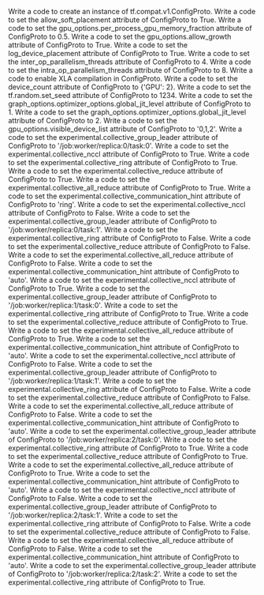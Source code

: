 Write a code to create an instance of tf.compat.v1.ConfigProto.
Write a code to set the allow_soft_placement attribute of ConfigProto to True.
Write a code to set the gpu_options.per_process_gpu_memory_fraction attribute of ConfigProto to 0.5.
Write a code to set the gpu_options.allow_growth attribute of ConfigProto to True.
Write a code to set the log_device_placement attribute of ConfigProto to True.
Write a code to set the inter_op_parallelism_threads attribute of ConfigProto to 4.
Write a code to set the intra_op_parallelism_threads attribute of ConfigProto to 8.
Write a code to enable XLA compilation in ConfigProto.
Write a code to set the device_count attribute of ConfigProto to {'GPU': 2}.
Write a code to set the tf.random.set_seed attribute of ConfigProto to 1234.
Write a code to set the graph_options.optimizer_options.global_jit_level attribute of ConfigProto to 1.
Write a code to set the graph_options.optimizer_options.global_jit_level attribute of ConfigProto to 2.
Write a code to set the gpu_options.visible_device_list attribute of ConfigProto to '0,1,2'.
Write a code to set the experimental.collective_group_leader attribute of ConfigProto to '/job:worker/replica:0/task:0'.
Write a code to set the experimental.collective_nccl attribute of ConfigProto to True.
Write a code to set the experimental.collective_ring attribute of ConfigProto to True.
Write a code to set the experimental.collective_reduce attribute of ConfigProto to True.
Write a code to set the experimental.collective_all_reduce attribute of ConfigProto to True.
Write a code to set the experimental.collective_communication_hint attribute of ConfigProto to 'ring'.
Write a code to set the experimental.collective_nccl attribute of ConfigProto to False.
Write a code to set the experimental.collective_group_leader attribute of ConfigProto to '/job:worker/replica:0/task:1'.
Write a code to set the experimental.collective_ring attribute of ConfigProto to False.
Write a code to set the experimental.collective_reduce attribute of ConfigProto to False.
Write a code to set the experimental.collective_all_reduce attribute of ConfigProto to False.
Write a code to set the experimental.collective_communication_hint attribute of ConfigProto to 'auto'.
Write a code to set the experimental.collective_nccl attribute of ConfigProto to True.
Write a code to set the experimental.collective_group_leader attribute of ConfigProto to '/job:worker/replica:1/task:0'.
Write a code to set the experimental.collective_ring attribute of ConfigProto to True.
Write a code to set the experimental.collective_reduce attribute of ConfigProto to True.
Write a code to set the experimental.collective_all_reduce attribute of ConfigProto to True.
Write a code to set the experimental.collective_communication_hint attribute of ConfigProto to 'auto'.
Write a code to set the experimental.collective_nccl attribute of ConfigProto to False.
Write a code to set the experimental.collective_group_leader attribute of ConfigProto to '/job:worker/replica:1/task:1'.
Write a code to set the experimental.collective_ring attribute of ConfigProto to False.
Write a code to set the experimental.collective_reduce attribute of ConfigProto to False.
Write a code to set the experimental.collective_all_reduce attribute of ConfigProto to False.
Write a code to set the experimental.collective_communication_hint attribute of ConfigProto to 'auto'.
Write a code to set the experimental.collective_group_leader attribute of ConfigProto to '/job:worker/replica:2/task:0'.
Write a code to set the experimental.collective_ring attribute of ConfigProto to True.
Write a code to set the experimental.collective_reduce attribute of ConfigProto to True.
Write a code to set the experimental.collective_all_reduce attribute of ConfigProto to True.
Write a code to set the experimental.collective_communication_hint attribute of ConfigProto to 'auto'.
Write a code to set the experimental.collective_nccl attribute of ConfigProto to False.
Write a code to set the experimental.collective_group_leader attribute of ConfigProto to '/job:worker/replica:2/task:1'.
Write a code to set the experimental.collective_ring attribute of ConfigProto to False.
Write a code to set the experimental.collective_reduce attribute of ConfigProto to False.
Write a code to set the experimental.collective_all_reduce attribute of ConfigProto to False.
Write a code to set the experimental.collective_communication_hint attribute of ConfigProto to 'auto'.
Write a code to set the experimental.collective_group_leader attribute of ConfigProto to '/job:worker/replica:2/task:2'.
Write a code to set the experimental.collective_ring attribute of ConfigProto to True.